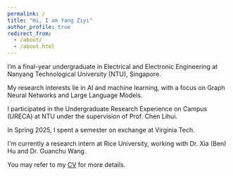 ```yaml
---
permalink: /
title: "Hi, I am Yang Ziyi"
author_profile: true
redirect_from: 
  - /about/
  - /about.html
---
```


I’m a final-year undergraduate in Electrical and Electronic Engineering at Nanyang Technological University (NTU), Singapore.

My research interests lie in AI and machine learning, with a focus on Graph Neural Networks and Large Language Models.

I participated in the Undergraduate Research Experience on Campus (URECA) at NTU under the supervision of Prof. Chen Lihui.

In Spring 2025, I spent a semester on exchange at Virginia Tech.

I'm currently a research intern at Rice University, working with Dr. Xia (Ben) Hu and Dr. Guanchu Wang.

You may refer to my [CV](/files/CV.pdf) for more details.
